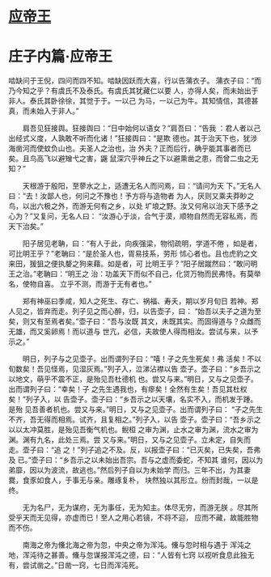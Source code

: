 # [应帝王](https://github.com/sadpolarbear/blog_issue/issues/2)

# 庄子内篇·应帝王
啮缺问于王倪，四问而四不知。啮缺因跃而大喜，行以告蒲衣子。 蒲衣子曰：“而乃今知之乎？有虞氏不及泰氏。有虞氏其犹藏仁以要 人，亦得人矣，而未始出于非人。泰氏其卧徐徐，其觉于于。一以己 为马，一以己为牛。其知情信，其德甚真，而未始入于非人。”

　　肩吾见狂接舆。狂接舆曰：“日中始何以语女？”肩吾曰：“告我 ：君人者以己出经式义度，人孰敢不听而化诸！”狂接舆曰：“是欺 德也。其于治天下也，犹涉海凿河而使蚊负山也。夫圣人之治也，治 外夫？正而后行，确乎能其事者而已矣。且鸟高飞以避矰弋之害，鼷 鼠深穴乎神丘之下以避熏凿之患，而曾二虫之无知？”

　　天根游于殷阳，至蓼水之上，适遭无名人而问焉，曰：“请问为天 下。”无名人曰：“去！汝鄙人也，何问之不豫也！予方将与造物者 为人，厌则又乘夫莽眇之鸟，以出六极之外，而游无何有之乡，以处 圹埌之野。汝又何帛以治天下感予之心为？”又复问，无名人曰： “汝游心于淡，合气于漠，顺物自然而无容私焉，而天下治矣。”

　　阳子居见老聃，曰：“有人于此，向疾强梁，物彻疏明，学道不倦 ，如是者，可比明王乎？”老聃曰：“是於圣人也，胥易技系，劳形 怵心者也。且也虎豹之文来田，猨狙之便执嫠之狗来藉。如是者，可 比明王乎？”阳子居蹴然曰：“敢问明王之治。”老聃曰：“明王之 治：功盖天下而似不自己，化贷万物而民弗恃。有莫举名，使物自喜。 立乎不测，而游于无有者也。”

　　郑有神巫曰季咸，知人之死生、存亡、祸福、寿夭，期以岁月旬日 若神。郑人见之，皆弃而走。列子见之而心醉，归，以告壶子，曰： “始吾以夫子之道为至矣，则又有至焉者矣。”壶子曰：“吾与汝既 其文，未既其实。而固得道与？众雌而无雄，而又奚卵焉！而以道与 世亢，必信，夫故使人得而相汝。尝试与来，以予示之。”

　　明日，列子与之见壶子。出而谓列子曰：“嘻！子之先生死矣！弗 活矣！不以旬数矣！吾见怪焉，见湿灰焉。”列子入，泣涕沾襟以告 壶子。壶子曰：“乡吾示之以地文，萌乎不震不正，是殆见吾杜德机 也。尝又与来。”明日，又与之见壶子。出而谓列子曰：“幸矣！子 之先生遇我也，有瘳矣！全然有生矣！吾见其杜权矣！”列子入，以 告壶子。壶子曰：“乡吾示之以天壤，名实不入，而机发于踵。是殆 见吾善者机也。尝又与来。”明日，又与之见壶子。出而谓列子曰： “子之先生不齐，吾无得而相焉。试齐，且复相之。”列子入，以告 壶子。壶子曰：“吾乡示之以以太冲莫胜，是殆见吾衡气机也。鲵桓 之审为渊，止水之审为渊，流水之审为渊。渊有九名，此处三焉。尝 又与来。”明日，又与之见壶子。立未定，自失而走。壶子曰：“追 之！”列子追之不及。反，以报壶子曰：“已灭矣，已失矣，吾弗及 已。”壶子曰：“乡吾示之以未始出吾宗。吾与之虚而委蛇，不知其 谁何，因以为弟靡，因以为波流，故逃也。”然后列子自以为未始学 而归。三年不出，为其妻爨，食豕如食人，于事无与亲。雕琢复朴， 块然独以其形立。纷而封哉，一以是终。

　　无为名尸，无为谋府，无为事任，无为知主。体尽无穷，而游无朕 。尽其所受乎天而无见得，亦虚而已！至人之用心若镜，不将不迎， 应而不藏，故能胜物而不伤。

　　南海之帝为儵北海之帝为忽，中央之帝为浑沌。儵与忽时相与遇于 浑沌之地，浑沌待之甚善。儵与忽谋报浑沌之德，曰：“人皆有七窍 以视听食息此独无有，尝试凿之。”日凿一窍，七日而浑沌死。
